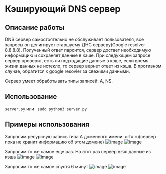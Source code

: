 #  Кэширующий DNS сервер 

## Описание работы
DNS сервер самостоятельно не обслуживает пользователя, все запросы он делигирует старшуему ДНС серверу(Google resolver 8.8.8.8). Полученный ответ парсится, сервер достает необходимую информацию и сохраняет данные в кэше. При следующем запросе сервер проверит, есть ли подходящие данные в кэше, если время жизни данных не истекло, то сервер вернет ответ из кэша. В противном случае, обратится к google resovler за свежими данными.

Сервер умеет обработывать типы записей: A, NS.

## Использование
`server.py`
или
` sudo python3 server.py`

## Примеры использования
Запросим ресурсную запись типа А доменного имени: urfu.ru(сервер пока не хранит информацию об этом домене)
![image](https://user-images.githubusercontent.com/70903393/173193989-fbb68f66-9775-4211-9c2a-e974997f8d7c.png)
![image](https://user-images.githubusercontent.com/70903393/173194088-b0ce3e41-1f6a-41b5-ac1b-029109c043cd.png)

Запросим то же самое еще раз. На этот раз сервер взял данные из кэша
![image](https://user-images.githubusercontent.com/70903393/173194103-b97eddca-a7dd-4bce-8130-02bce53279d2.png)
![image](https://user-images.githubusercontent.com/70903393/173194131-799dce26-0d6d-4744-9d84-00e68fd1682f.png)

Запросим то же самое спустя 6 минут
![image](https://user-images.githubusercontent.com/70903393/173194497-75b3eac9-bcae-46bc-8eb1-b81713709f46.png)
![image](https://user-images.githubusercontent.com/70903393/173194490-b996d517-f930-4f9f-b991-a2e1eed1075d.png)

